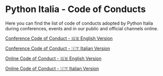 # Python Italia - Code of Conducts

Here you can find the list of code of conducts adopted by Python Italia
during conferences, events and in our public and official channels online.

[Conference Code of Conduct - 🇬🇧 English Version](./conference/english.md)

[Conference Code of Conduct - 🇮🇹 Italian Version](./conference/italian.md)

[Online Code of Conduct - 🇬🇧 English Version](./online/english.md)

[Online Code of Conduct - 🇮🇹 Italian Version](./online/italian.md)